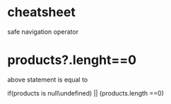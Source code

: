 # cheatsheet


safe navigation operator
# products?.lenght==0   

above statement is equal to

if(products is null\undefined) || (products.length ==0) 



